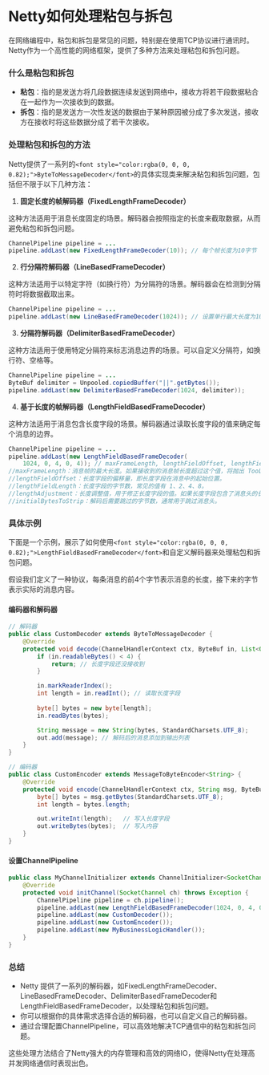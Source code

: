 # Netty如何处理粘包与拆包

<font style="color:rgba(0, 0, 0, 0.82);">在网络编程中，粘包和拆包是常见的问题，特别是在使用TCP协议进行通讯时。Netty作为一个高性能的网络框架，提供了多种方法来处理粘包和拆包问题。</font>

### <font style="color:rgba(0, 0, 0, 0.82);">什么是粘包和拆包</font>

+ **<font style="color:rgba(0, 0, 0, 0.82);">粘包</font>**<font style="color:rgba(0, 0, 0, 0.82);">：指的是发送方将几段数据连续发送到网络中，接收方将若干段数据粘合在一起作为一次接收到的数据。</font>
+ **<font style="color:rgba(0, 0, 0, 0.82);">拆包</font>**<font style="color:rgba(0, 0, 0, 0.82);">：指的是发送方一次性发送的数据由于某种原因被分成了多次发送，接收方在接收时将这些数据分成了若干次接收。</font>

### <font style="color:rgba(0, 0, 0, 0.82);">处理粘包和拆包的方法</font>

<font style="color:rgba(0, 0, 0, 0.82);">Netty提供了一系列的</font>`<font style="color:rgba(0, 0, 0, 0.82);">ByteToMessageDecoder</font>`<font style="color:rgba(0, 0, 0, 0.82);">的具体实现类来解决粘包和拆包问题，包括但不限于以下几种方法：</font>

1. **<font style="color:rgba(0, 0, 0, 0.82);">固定长度的帧解码器（FixedLengthFrameDecoder）</font>**

<font style="color:rgba(0, 0, 0, 0.82);">这种方法适用于消息长度固定的场景。解码器会按照指定的长度来截取数据，从而避免粘包和拆包问题。</font>

```java
ChannelPipeline pipeline = ...  
pipeline.addLast(new FixedLengthFrameDecoder(10)); // 每个帧长度为10字节
```

2. **<font style="color:rgba(0, 0, 0, 0.82);">行分隔符解码器（LineBasedFrameDecoder）</font>**

<font style="color:rgba(0, 0, 0, 0.82);">这种方法适用于以特定字符（如换行符）为分隔符的场景。解码器会在检测到分隔符时将数据截取出来。</font>

```java
ChannelPipeline pipeline = ...  
pipeline.addLast(new LineBasedFrameDecoder(1024)); // 设置单行最大长度为1024，如果超过这个长度且没有找到分隔符，将抛出 TooLongFrameException。
```

3. **<font style="color:rgba(0, 0, 0, 0.82);">分隔符解码器（DelimiterBasedFrameDecoder）</font>**

<font style="color:rgba(0, 0, 0, 0.82);">这种方法适用于使用特定分隔符来标志消息边界的场景。可以自定义分隔符，如换行符、空格等。</font>

```java
ChannelPipeline pipeline = ...  
ByteBuf delimiter = Unpooled.copiedBuffer("||".getBytes());  
pipeline.addLast(new DelimiterBasedFrameDecoder(1024, delimiter));
```

4. **<font style="color:rgba(0, 0, 0, 0.82);">基于长度的帧解码器（LengthFieldBasedFrameDecoder）</font>**

<font style="color:rgba(0, 0, 0, 0.82);">这种方法适用于消息包含长度字段的场景。解码器通过读取长度字段的值来确定每个消息的边界。</font>

```java
ChannelPipeline pipeline = ...  
pipeline.addLast(new LengthFieldBasedFrameDecoder(  
    1024, 0, 4, 0, 4)); // maxFrameLength, lengthFieldOffset, lengthFieldLength, lengthAdjustment, initialBytesToStrip
//maxFrameLength：消息帧的最大长度。如果接收到的消息帧长度超过这个值，将抛出 TooLongFrameException。
//lengthFieldOffset：长度字段的偏移量，即长度字段在消息中的起始位置。
//lengthFieldLength：长度字段的字节数，常见的值有 1、2、4、8。
//lengthAdjustment：长度调整值，用于修正长度字段的值。如果长度字段包含了消息头的长度，则需要减去消息头的长度。
//initialBytesToStrip：解码后需要跳过的字节数，通常用于跳过消息头。

```

### <font style="color:rgba(0, 0, 0, 0.82);">具体示例</font>

<font style="color:rgba(0, 0, 0, 0.82);">下面是一个示例，展示了如何使用</font>`<font style="color:rgba(0, 0, 0, 0.82);">LengthFieldBasedFrameDecoder</font>`<font style="color:rgba(0, 0, 0, 0.82);">和自定义解码器来处理粘包和拆包问题。</font>

<font style="color:rgba(0, 0, 0, 0.82);">假设我们定义了一种协议，每条消息的前4个字节表示消息的长度，接下来的字节表示实际的消息内容。</font>

#### <font style="color:rgba(0, 0, 0, 0.82);">编码器和解码器</font>

```java
// 解码器  
public class CustomDecoder extends ByteToMessageDecoder {  
    @Override  
    protected void decode(ChannelHandlerContext ctx, ByteBuf in, List<Object> out) throws Exception {  
        if (in.readableBytes() < 4) {  
            return; // 长度字段还没接收到  
        }  

        in.markReaderIndex();  
        int length = in.readInt(); // 读取长度字段  
        
        byte[] bytes = new byte[length];  
        in.readBytes(bytes);  

        String message = new String(bytes, StandardCharsets.UTF_8);  
        out.add(message); // 解码后的消息添加到输出列表  
    }  
}  

// 编码器  
public class CustomEncoder extends MessageToByteEncoder<String> {  
    @Override  
    protected void encode(ChannelHandlerContext ctx, String msg, ByteBuf out) throws Exception {  
        byte[] bytes = msg.getBytes(StandardCharsets.UTF_8);  
        int length = bytes.length;  

        out.writeInt(length);   // 写入长度字段  
        out.writeBytes(bytes);  // 写入内容  
    }  
}
```

#### <font style="color:rgba(0, 0, 0, 0.82);">设置ChannelPipeline</font>

```java
public class MyChannelInitializer extends ChannelInitializer<SocketChannel> {  
    @Override  
    protected void initChannel(SocketChannel ch) throws Exception {  
        ChannelPipeline pipeline = ch.pipeline();  
        pipeline.addLast(new LengthFieldBasedFrameDecoder(1024, 0, 4, 0, 4));  
        pipeline.addLast(new CustomDecoder());  
        pipeline.addLast(new CustomEncoder());  
        pipeline.addLast(new MyBusinessLogicHandler());  
    }  
}
```

### <font style="color:rgba(0, 0, 0, 0.82);">总结</font>

+ <font style="color:rgba(0, 0, 0, 0.82);">Netty 提供了一系列的解码器，如FixedLengthFrameDecoder、LineBasedFrameDecoder、DelimiterBasedFrameDecoder和LengthFieldBasedFrameDecoder，以处理粘包和拆包问题。</font>
+ <font style="color:rgba(0, 0, 0, 0.82);">你可以根据你的具体需求选择合适的解码器，也可以自定义自己的解码器。</font>
+ <font style="color:rgba(0, 0, 0, 0.82);">通过合理配置ChannelPipeline，可以高效地解决TCP通信中的粘包和拆包问题。</font>

<font style="color:rgba(0, 0, 0, 0.82);">这些处理方法结合了Netty强大的内存管理和高效的网络IO，使得Netty在处理高并发网络通信时表现出色。</font>
